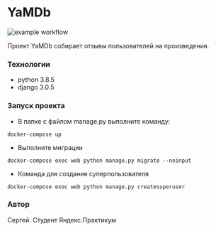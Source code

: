 # YaMDb
![example workflow](https://github.com/TheXtreme30/yamdb_final/actions/workflows/main.yml/badge.svg)

Проект YaMDb собирает отзывы пользователей на произведения.

### Технологии
- python 3.8.5
- django 3.0.5

### Запуск проекта
- В папке с файлом manage.py выполните команду:
```
docker-compose up
``` 
- Выполните миграции
```
docker-compose exec web python manage.py migrate --noinput
``` 
- Команда для создания суперпользователя
```
docker-compose exec web python manage.py createsuperuser
``` 

### Автор
Сергей. Студент Яндекс.Практикум 

